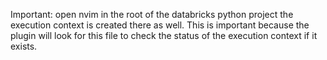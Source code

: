 Important: open nvim in the root of the databricks python project
the execution context is created there as well. This is important because the plugin will look for this file to check the status of the execution context if it exists.
